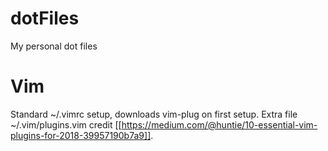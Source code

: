 # dotFiles
My personal dot files

# Vim
Standard ~/.vimrc setup, downloads vim-plug on first setup. Extra file ~/.vim/plugins.vim credit [[https://medium.com/@huntie/10-essential-vim-plugins-for-2018-39957190b7a9]].
